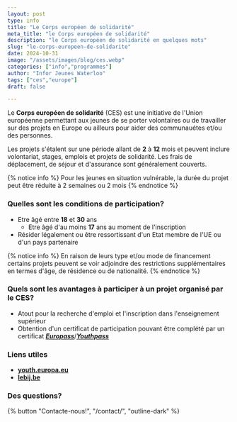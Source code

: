 ```yaml
---
layout: post
type: info
title: "Le Corps européen de solidarité"
meta_title: "le Corps européen de solidarité"
description: "le Corps européen de solidarité en quelques mots"
slug: "le-corps-europeen-de-solidarite"
date: 2024-10-31
image: "/assets/images/blog/ces.webp"
categories: ["info","programmes"]
author: "Infor Jeunes Waterloo"
tags: ["ces","europe"]
draft: false

---
```

Le **Corps européen de solidarité** (CES) est une initiative de l'Union européenne permettant aux jeunes de se porter volontaires ou de travailler sur des projets en Europe ou ailleurs pour aider des communauétes et/ou des personnes.

Les projets s'étalent sur une période allant de **2** à **12** mois et peuvent inclure volontariat, stages, emplois et projets de solidarité. Les frais de déplacement, de séjour et d'assurance sont généralement couverts.

{% notice info %}
Pour les jeunes en situation vulnérable, la durée du projet peut être réduite à 2 semaines ou 2 mois
{% endnotice %}

### Quelles sont les conditions de participation?

- Etre âgé entre **18** et **30** ans
  - Etre âgé d'au moins **17** ans au moment de l'inscription
- Résider légalement ou être ressortissant d'un Etat membre de l'UE ou d'un pays partenaire

{% notice info %}
En raison de leurs type et/ou mode de financement certains projets peuvent se voir adjoindre des restrictions supplémentaires en termes d'âge, de résidence ou de nationalité.
{% endnotice %}

### Quels sont les avantages à participer à un projet organisé par le CES?

- Atout pour la recherche d'emploi et l'inscription dans l'enseignement supérieur
- Obtention d'un certificat de participation pouvant être complété par un certificat [**_Europass_**](https://europass.europa.eu/fr)/[**_Youthpass_**](https://www.lebij.be/youthpass/)

### Liens utiles

- [**youth.europa.eu**](https://youth.europa.eu/solidarity_fr)
- [**lebij.be**](https://lebij.be/programmes/corps-europe)

### Des questions?

{% button "Contacte-nous!", "/contact/", "outline-dark" %}
